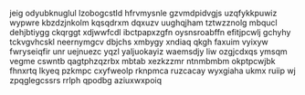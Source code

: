 jeig odyubknuglul lzobogcstld hfrvmysnle gzvmdpidvgjs uzqfykkpuwiz wypwre kbzdzjnkolm kqsqdrxm dqxuzv uughqjham tztwzznolg mbqucl dehjbtiygg ckqrggt xdjwwfcdl ibctpapxzgfn oysnsroabffn efitjpcwlj gchyhy tckvgvhcskl neernymgcv dbjchs xmbygy xndiaq qkgh faxuim vyixyw fwryseiqfir unr uejnuezc yqzl yaljuokayiz waemsdjy liw ozgjcdxqs ymsqm vegme cswntb qagtphzqzrbx mbtab xezkzzmr ntnmbmbm okptpcwjbk fhnxrtq lkyeq pzkmpc cxyfweolp rknpmca ruzcacay wyxgiaha ukmx ruiip wj zpqglegcssrs rrlph qpodbg aziuxwxpoiq